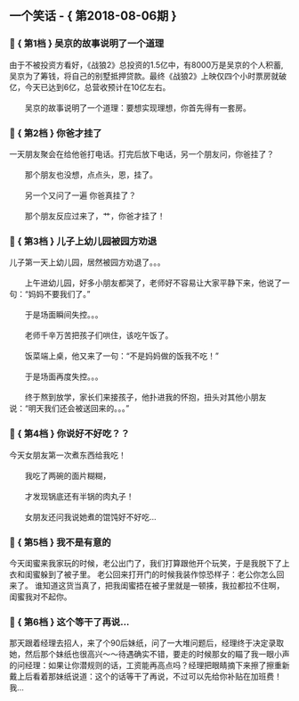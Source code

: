 ## 一个笑话 - { 第2018-08-06期 }
</hr>

### :jack_o_lantern: { 第1档 } 吴京的故事说明了一个道理
由于不被投资方看好，《战狼2》总投资的1.5亿中，有8000万是吴京的个人积蓄, 吴京为了筹钱，将自己的别墅抵押贷款。最终《战狼2》上映仅四个小时票房就破亿，今天已达到6亿，总营收预计在10亿左右。<br/><br/>　　吴京的故事说明了一个道理：要想实现理想，你首先得有一套房。


### :jack_o_lantern: { 第2档 } 你爸才挂了
一天朋友聚会在给他爸打电话。打完后放下电话，另一个朋友问，你爸挂了？<br/><br/>　　那个朋友也没想，点点头，恩，挂了。<br/><br/>　　另一个又问了一遍 你爸真挂了？<br/><br/>　　那个朋友反应过来了，艹，你爸才挂了！


### :jack_o_lantern: { 第3档 } 儿子上幼儿园被园方劝退
儿子第一天上幼儿园，居然被园方劝退了。。。<br/><br/>　　上午进幼儿园，好多小朋友都哭了，老师好不容易让大家平静下来，他说了一句：“妈妈不要我们了。”<br/><br/>　　于是场面瞬间失控。。。<br/><br/>　　老师千辛万苦把孩子们哄住，该吃午饭了。<br/><br/>　　饭菜端上桌，他又来了一句：“不是妈妈做的饭我不吃！”<br/><br/>　　于是场面再度失控。。。<br/><br/>　　终于熬到放学，家长们来接孩子，他扑进我的怀抱，扭头对其他小朋友说：“明天我们还会被送回来的。。。”


### :jack_o_lantern: { 第4档 } 你说好不好吃？？
今天女朋友第一次煮东西给我吃！<br/><br/>　　我吃了两碗的面片糊糊，<br/><br/>　　才发现锅底还有半锅的肉丸子！<br/><br/>　　女朋友还问我说她煮的馄饨好不好吃…


### :jack_o_lantern: { 第5档 } 我不是有意的
今天闺蜜来我家玩的时候，老公出门了，我们打算跟他开个玩笑，于是我脱下了上衣和闺蜜躲到了被子里。 老公回来打开门的时候我装作惊恐样子：老公你怎么回来了。 谁知道这货当真了，把我闺蜜捂在被子里就是一顿揍，我拉都拉不住啊，闺蜜我对不起你。


### :jack_o_lantern: { 第6档 } 这个等干了再说...
那天跟着经理去招人，来了个90后妹纸，问了一大堆问题后，经理终于决定录取她，然后那个妹纸也很高兴～～待遇确实不错，要走的时候那女的瞄了我一眼小声的问经理：如果让你潜规则的话，工资能再高点吗？经理把眼睛摘下来擦了擦重新戴上后看着那妹纸说道：这个的话等干了再说，不过可以先给你补贴在加班费！我...

